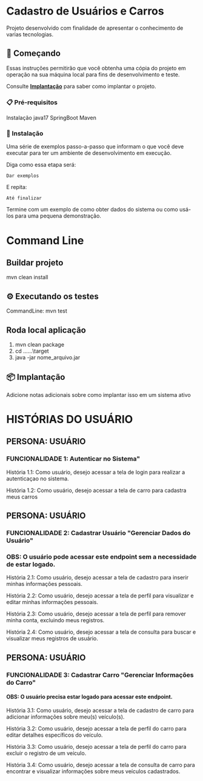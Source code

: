 # Cadastro de Usuários e Carros

Projeto desenvolvido com finalidade de apresentar o conhecimento de varias tecnologias.

## 🚀 Começando
Essas instruções permitirão que você obtenha uma cópia do projeto em operação na sua máquina local para fins de desenvolvimento e teste.

Consulte **[Implantação](#-implanta%C3%A7%C3%A3o)** para saber como implantar o projeto.

### 📋 Pré-requisitos
Instalação java17
SpringBoot
Maven


### 🔧 Instalação

Uma série de exemplos passo-a-passo que informam o que você deve executar para ter um ambiente de desenvolvimento em execução.

Diga como essa etapa será:

```
Dar exemplos
```

E repita:

```
Até finalizar
```

Termine com um exemplo de como obter dados do sistema ou como usá-los para uma pequena demonstração.

# Command Line
## Buildar projeto
mvn clean install

## ⚙️ Executando os testes
CommandLine: mvn test

## Roda local aplicação
1. mvn clean package
2. cd ..\..\..\target
3. java -jar nome_arquivo.jar


## 📦 Implantação

Adicione notas adicionais sobre como implantar isso em um sistema ativo



# HISTÓRIAS DO USUÁRIO

## PERSONA: USUÁRIO
### FUNCIONALIDADE 1: Autenticar no Sistema"

História 1.1: Como usuário, desejo acessar a tela de login para realizar a autenticaçao no sistema.

História 1.2: Como usuário, desejo acessar a tela de carro para cadastra meus carros

## PERSONA: USUÁRIO
### FUNCIONALIDADE 2: Cadastrar Usuário "Gerenciar Dados do Usuário"
### OBS: O usuário pode acessar este endpoint sem a necessidade de estar logado.

História 2.1: Como usuário, desejo acessar a tela de cadastro para inserir minhas informações pessoais.

História 2.2: Como usuário, desejo acessar a tela de perfil para visualizar e editar minhas informações pessoais.

História 2.3: Como usuário, desejo acessar a tela de perfil para remover minha conta, excluindo meus registros.

História 2.4: Como usuário, desejo acessar a tela de consulta para buscar e visualizar meus registros de usuário.

## PERSONA: USUÁRIO
### FUNCIONALIDADE 3: Cadastrar Carro "Gerenciar Informações do Carro"
#### OBS: O usuário precisa estar logado para acessar este endpoint.

História 3.1: Como usuário, desejo acessar a tela de cadastro de carro para adicionar informações sobre meu(s) veículo(s).

História 3.2: Como usuário, desejo acessar a tela de perfil do carro para editar detalhes específicos do veículo.

História 3.3: Como usuário, desejo acessar a tela de perfil do carro para excluir o registro de um veículo.

História 3.4: Como usuário, desejo acessar a tela de consulta de carro para encontrar e visualizar informações sobre meus veículos cadastrados.







